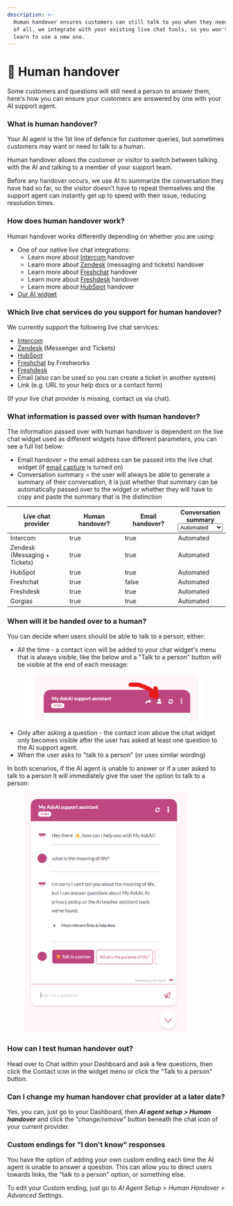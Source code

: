 ```yaml
---
description: >-
  Human handover ensures customers can still talk to you when they need to. Best
  of all, we integrate with your existing live chat tools, so you won't have to
  learn to use a new one.
---
```


# 🤝 Human handover

Some customers and questions will still need a person to answer them, here's how you can ensure your customers are answered by one with your AI support agent.

### What is human handover?

Your AI agent is the 1st line of defence for customer queries, but sometimes customers may want or need to talk to a human.&#x20;

Human handover allows the customer or visitor to switch between talking with the AI and talking to a member of your support team.

Before any handover occurs, we use AI to summarize the conversation they have had so far, so the visitor doesn't have to repeat themselves and the support agent can instantly get up to speed with their issue, reducing resolution times.

### How does human handover work?

Human handover works differently depending on whether you are using:

* One of our native live chat integrations:
  * Learn more about [Intercom](channels/intercom/#how-does-human-handover-work-when-using-the-intercom-messenger-integration) handover
  * Learn more about [Zendesk](channels/zendesk/) (messaging and tickets) handover
  * Learn more about [Freshchat](channels/freshchat.md) handover
  * Learn more about [Freshdesk](channels/freshdesk.md) handover
  * Learn more about [HubSpot](channels/hubspot.md) handover&#x20;
* [Our AI widget](human-handover.md#human-handover-with-the-my-askai-widget)

### Which live chat services do you support for human handover?

We currently support the following live chat services:

* [Intercom](channels/intercom/)
* [Zendesk](channels/zendesk/) (Messenger and Tickets)
* [HubSpot](channels/hubspot.md)
* [Freshchat](channels/freshchat.md) by Freshworks
* [Freshdesk](channels/freshdesk.md)
* Email (also can be used so you can create a ticket in another system)
* Link (e.g. URL to your help docs or a contact form)

(If your live chat provider is missing, contact us via chat).

### What information is passed over with human handover?

The information passed over with human handover is dependent on the live chat widget used as different widgets have different parameters, you can see a full list below:

* Email handover = the email address can be passed into the live chat widget (if [email capture](lead-email-capture.md) is turned on)
* Conversation summary = the user will always be able to generate a summary of their conversation, it is just whether that summary can be automatically passed over to the widget or whether they will have to copy and paste the summary that is the distinction

<table><thead><tr><th width="188">Live chat provider</th><th width="174" data-type="checkbox">Human handover?</th><th width="161" data-type="checkbox">Email handover?</th><th>Conversation summary<select><option value="uWs7AgXNcdFm" label="Automated" color="blue"></option><option value="dT1X6MF4tSw9" label="Copy + Paste" color="blue"></option></select></th></tr></thead><tbody><tr><td>Intercom</td><td>true</td><td>true</td><td><span data-option="uWs7AgXNcdFm">Automated</span></td></tr><tr><td>Zendesk (Messaging + Tickets)</td><td>true</td><td>true</td><td><span data-option="uWs7AgXNcdFm">Automated</span></td></tr><tr><td>HubSpot</td><td>true</td><td>true</td><td><span data-option="uWs7AgXNcdFm">Automated</span></td></tr><tr><td>Freshchat</td><td>true</td><td>false</td><td><span data-option="uWs7AgXNcdFm">Automated</span></td></tr><tr><td>Freshdesk</td><td>true</td><td>true</td><td><span data-option="uWs7AgXNcdFm">Automated</span></td></tr><tr><td>Gorgias</td><td>true</td><td>true</td><td><span data-option="uWs7AgXNcdFm">Automated</span></td></tr></tbody></table>

### When will it be handed over to a human?

You can decide when users should be able to talk to a person, either:

* All the time - a contact icon will be added to your chat widget's menu that is always visible, like the below and a "Talk to a person" button will be visible at the end of each message:

<figure><img src="../.gitbook/assets/image (210).png" alt="" width="415"><figcaption></figcaption></figure>

* Only after asking a question - the contact icon above the chat widget only becomes visible after the user has asked at least one question to the AI support agent.
* When the user asks to "talk to a person" (or uses similar wording)

In both scenarios, if the AI agent is unable to answer or if a user asked to talk to a person it will immediately give the user the option to talk to a person:

<figure><img src="../.gitbook/assets/image (211).png" alt="" width="374"><figcaption></figcaption></figure>

### How can I test human handover out?

Head over to Chat within your Dashboard and ask a few questions, then click the Contact icon in the widget menu or click the "Talk to a person" button.

### Can I change my human handover chat provider at a later date?

Yes, you can, just go to your Dashboard, then _**AI agent setup > Human handover**_ and click the _"change/remove"_ button beneath the chat icon of your current provider.

### **Custom endings for "I don't know" responses**

You have the option of adding your own custom ending each time the AI agent is unable to answer a question. This can allow you to direct users towards links, the "talk to a person" option, or something else.

To edit your Custom ending, just go to _AI Agent Setup > Human Handover > Advanced Settings._

